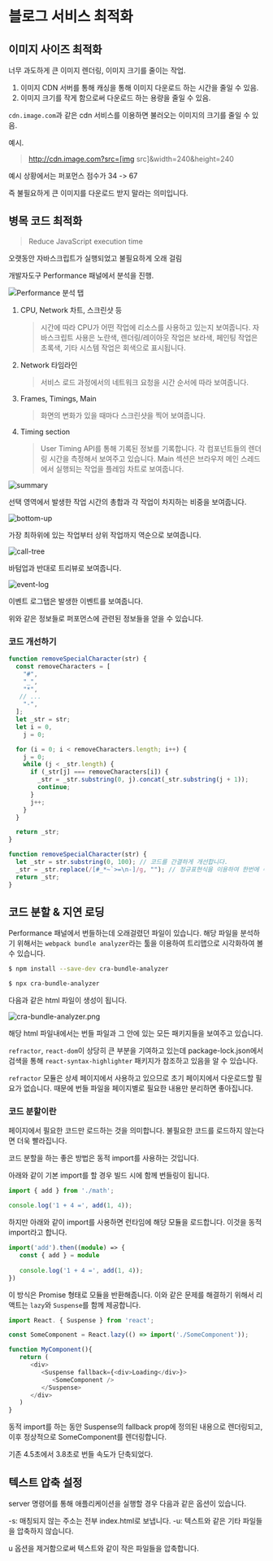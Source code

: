 # 블로그 서비스 최적화

## 이미지 사이즈 최적화

너무 과도하게 큰 이미지 렌더링, 이미지 크기를 줄이는 작업.

1. 이미지 CDN 서버를 통해 캐싱을 통해 이미지 다운로드 하는 시간을 줄일 수 있음.
2. 이미지 크기를 작게 함으로써 다운로드 하는 용량을 줄일 수 있음.

`cdn.image.com`과 같은 cdn 서비스를 이용하면 불러오는 이미지의 크기를 줄일 수 있음.

예시.

> http://cdn.image.com?src=[img src]&width=240&height=240

예시 상황에서는 퍼포먼스 점수가 34 -> 67

즉 불필요하게 큰 이미지를 다운로드 받지 말라는 의미입니다.

## 병목 코드 최적화

> Reduce JavaScript execution time

오랫동안 자바스크립트가 실행되었고 불필요하게 오래 걸림

개발자도구 Performance 패널에서 분석을 진행.

<img src="Performance.png" alt="Performance 분석 탭"/>

1. CPU, Network 차트, 스크린샷 등
    > 시간에 따라 CPU가 어떤 작업에 리소스를 사용하고 있는지 보여줍니다. 자바스크립트 사용은 노란색, 렌더링/레이아웃 작업은 보라색, 페인팅 작업은 초록색, 기타 시스템 작업은 회색으로 표시됩니다.
2. Network 타임라인
    > 서비스 로드 과정에서의 네트워크 요청을 시간 순서에 따라 보여줍니다.
3. Frames, Timings, Main
    > 화면의 변화가 있을 때마다 스크린샷을 찍어 보여줍니다.
4. Timing section
    > User Timing API를 통해 기록된 정보를 기록합니다. 각 컴포넌트들의 렌더링 시간을 측정해서 보여주고 있습니다. Main 섹션은 브라우저 메인 스레드에서 실행되는 작업을 플레임 차트로 보여줍니다.

<img src="summary.png" alt="summary"/>

선택 영역에서 발생한 작업 시간의 총합과 각 작업이 차지하는 비중을 보여줍니다.

<img src="bottom-up.png" alt="bottom-up"/>

가장 최하위에 있는 작업부터 상위 작업까지 역순으로 보여줍니다.

<img src="call-tree.png" alt="call-tree"/>

바텀업과 반대로 트리뷰로 보여줍니다.

<img src="event-log.png" alt="event-log"/>

이벤트 로그탭은 발생한 이벤트를 보여줍니다.

위와 같은 정보들로 퍼포먼스에 관련된 정보들을 얻을 수 있습니다.


### 코드 개선하기

```typescript
function removeSpecialCharacter(str) {
  const removeCharacters = [
    "#",
    "_",
    "*",
   // ...
    "-",
  ];
  let _str = str;
  let i = 0,
    j = 0;

  for (i = 0; i < removeCharacters.length; i++) {
    j = 0;
    while (j < _str.length) {
      if (_str[j] === removeCharacters[i]) {
        _str = _str.substring(0, j).concat(_str.substring(j + 1));
        continue;
      }
      j++;
    }
  }

  return _str;
}
```

```typescript
function removeSpecialCharacter(str) {
  let _str = str.substring(0, 100); // 코드를 간결하게 개선합니다.
  _str = _str.replace(/[#_*~`>=\n-]/g, ""); // 정규표현식을 이용하여 한번에 수정합니다.
  return _str;
}
```

## 코드 분할 & 지연 로딩

Performance 패널에서 번들하는데 오래걸렸던 파일이 있습니다. 해당 파일을 분석하기 위해서는 `webpack bundle analyzer`라는 툴을 이용하여 트리맵으로 시각화하여 볼 수 있습니다.

```bash
$ npm install --save-dev cra-bundle-analyzer
```

```bash
$ npx cra-bundle-analyzer
```

다음과 같은 html 파일이 생성이 됩니다.

![cra-bundle-analyzer.png](cra-bundle-analyzer.png)

해당 html 파일내에서는 번들 파일과 그 안에 있는 모든 패키지들을 보여주고 있습니다.

`refractor`, `react-dom`이 상당히 큰 부분을 기여하고 있는데 package-lock.json에서 검색을 통해 `react-syntax-highlighter` 패키지가 참조하고 있음을 알 수 있습니다.

`refractor` 모듈은 상세 페이지에서 사용하고 있으므로 초기 페이지에서 다운로드할 필요가 없습니다. 때문에 번들 파일을 페이지별로 필요한 내용만 분리하면 좋아집니다.

### 코드 분할이란
페이지에서 필요한 코드만 로드하는 것을 의미합니다. 불필요한 코드를 로드하지 않는다면 더욱 빨라집니다.


코드 분할을 하는 좋은 방법은 동적 import를 사용하는 것입니다.

아래와 같이 기본 import를 할 경우 빌드 시에 함께 번들링이 됩니다.
```typescript
import { add } from './math';

console.log('1 + 4 =', add(1, 4));
```

하지만 아래와 같이 import를 사용하면 런타임에 해당 모듈을 로드합니다. 이것을 동적 import라고 합니다.
```typescript
import('add').then((module) => {
   const { add } = module
   
   console.log('1 + 4 =', add(1, 4));
})
```

이 방식은 Promise 형태로 모듈을 반환해줍니다. 이와 같은 문제를 해결하기 위해서 리액트는 `lazy`와 `Suspense`를 함께 제공합니다.

```typescript
import React. { Suspense } from 'react';

const SomeComponent = React.lazy(() => import('./SomeComponent'));

function MyComponent(){
   return (
      <div>
         <Suspense fallback={<div>Loading</div>}>
            <SomeComponent />
         </Suspense>
      </div>
   )
}
```

동적 import를 하는 동안 Suspense의 fallback prop에 정의된 내용으로 렌더링되고, 이후 정상적으로 SomeComponent를 렌더링합니다.

기존 4.5초에서 3.8초로 번들 속도가 단축되었다.

## 텍스트 압축 설정

server 명령어를 통해 애플리케이션을 실행할 경우 다음과 같은 옵션이 있습니다.

-s: 매칭되지 않는 주소는 전부 index.html로 보냅니다.
-u: 텍스트와 같은 기타 파일들을 압축하지 않습니다.

u 옵션을 제거함으로써 텍스트와 같이 작은 파일들을 압축합니다.